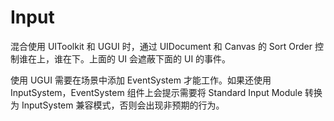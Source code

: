 # Input

混合使用 UIToolkit 和 UGUI 时，通过 UIDocument 和 Canvas 的 Sort Order 控制谁在上，谁在下。上面的 UI 会遮蔽下面的 UI 的事件。

使用 UGUI 需要在场景中添加 EventSystem 才能工作。如果还使用 InputSystem，EventSystem 组件上会提示需要将 Standard Input Module 转换为 InputSystem 兼容模式，否则会出现非预期的行为。

